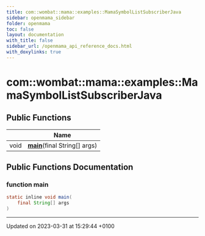 ```yaml
---
title: com::wombat::mama::examples::MamaSymbolListSubscriberJava
sidebar: openmama_sidebar
folder: openmama
toc: false
layout: documentation
with_title: false
sidebar_url: /openmama_api_reference_docs.html
with_doxylinks: true
---
```


# com::wombat::mama::examples::MamaSymbolListSubscriberJava





## Public Functions

|                | Name           |
| -------------- | -------------- |
| void | **[main](classcom_1_1wombat_1_1mama_1_1examples_1_1MamaSymbolListSubscriberJava.html#function-main)**(final String[] args) |

## Public Functions Documentation

### function main

```java
static inline void main(
    final String[] args
)
```


-------------------------------

Updated on 2023-03-31 at 15:29:44 +0100